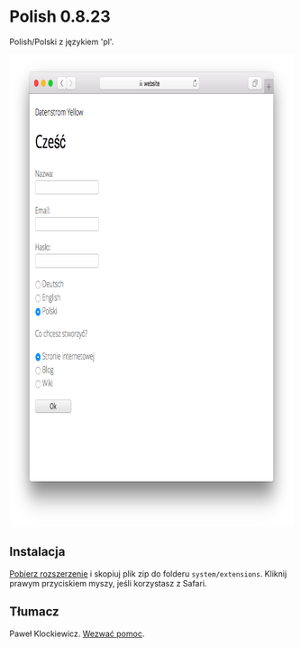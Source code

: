 Polish 0.8.23
=============
Polish/Polski z językiem 'pl'.

<p align="center"><img src="polish-screenshot.png?raw=true" width="795" height="836" alt="Screenshot"></p>

## Instalacja

[Pobierz rozszerzenie](https://github.com/datenstrom/yellow-extensions/raw/master/zip/polish.zip) i skopiuj plik zip do folderu `system/extensions`. Kliknij prawym przyciskiem myszy, jeśli korzystasz z Safari.

## Tłumacz

Paweł Klockiewicz. [Wezwać pomoc](https://datenstrom.se/yellow/help/).
